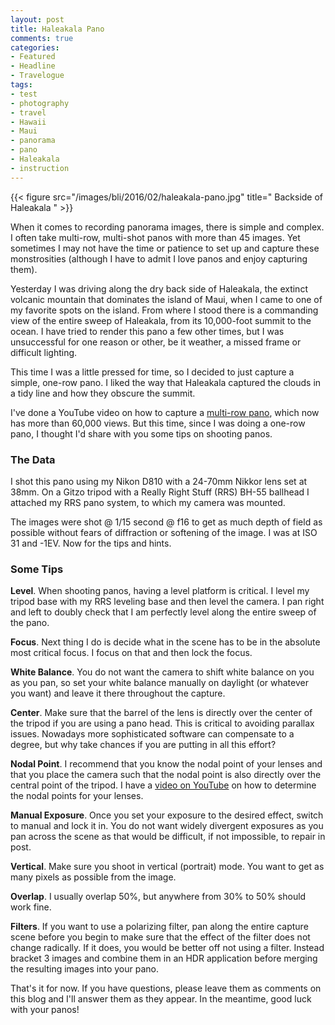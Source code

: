 ```yaml
---
layout: post
title: Haleakala Pano
comments: true
categories:
- Featured
- Headline
- Travelogue
tags:
- test
- photography
- travel
- Hawaii
- Maui
- panorama
- pano
- Haleakala
- instruction
---
```


{{< figure src="/images/bli/2016/02/haleakala-pano.jpg" title="  Backside of Haleakala  " >}}

When it comes to recording panorama images, there is simple and complex. I often take multi-row, multi-shot panos with more than 45 images. Yet sometimes I may not have the time or patience to set up and capture these monstrosities (although I have to admit I love panos and enjoy capturing them). 

<!--more-->

Yesterday I was driving along the dry back side of Haleakala, the extinct volcanic mountain that dominates the island of Maui, when I came to one of my favorite spots on the island. From where I stood there is a commanding view of the entire sweep of Haleakala, from its 10,000-foot summit to the ocean. I have tried to render this pano a few other times, but I was unsuccessful for one reason or other, be it weather, a missed frame or difficult lighting. 

This time I was a little pressed for time, so I decided to just capture a simple, one-row pano. I liked the way that Haleakala captured the clouds in a tidy line and how they obscure the summit. 

I've done a YouTube video on how to capture a [multi-row pano](https://www.youtube.com/watch?v=edgmob9gtQ4), which now has more than 60,000 views. But this time, since I was doing a one-row pano, I thought I'd share with you some tips on shooting panos. 

### The Data

I shot this pano using my Nikon D810 with a 24-70mm Nikkor lens set at 38mm. On a Gitzo tripod with a Really Right Stuff (RRS) BH-55 ballhead I attached my RRS pano system, to which my camera was mounted.

The images were shot @ 1/15 second @ f16 to get as much depth of field as possible without fears of diffraction or softening of the image. I was at ISO 31 and -1EV. Now for the tips and hints. 

### Some Tips

**Level**. When shooting panos, having a level platform is critical. I level my tripod base with my RRS leveling base and then level the camera. I pan right and left to doubly check that I am perfectly level along the entire sweep of the pano. 

**Focus**. Next thing I do is decide what in the scene has to be in the absolute most critical focus. I focus on that and then lock the focus. 

**White Balance**. You do not want the camera to shift white balance on you as you pan, so set your white balance manually on daylight (or whatever you want) and leave it there throughout the capture. 

**Center**. Make sure that the barrel of the lens is directly over the center of the tripod if you are using a pano head. This is critical to avoiding parallax issues. Nowadays more sophisticated software can compensate to a degree, but why take chances if you are putting in all this effort?

**Nodal Point**. I recommend that you know the nodal point of your lenses and that you place the camera such that the nodal point is also directly over the central point of the tripod. I have a [video on YouTube](https://youtu.be/IFQHoCjFTn8) on how to determine the nodal points for your lenses. 

**Manual Exposure**. Once you set your exposure to the desired effect, switch to manual and lock it in. You do not want widely divergent exposures as you pan across the scene as that would be difficult, if not impossible, to repair in post. 

**Vertical**. Make sure you shoot in vertical (portrait) mode. You want to get as many pixels as possible from the image.  

**Overlap**. I usually overlap 50%, but anywhere from 30% to 50% should work fine. 

**Filters**. If you want to use a polarizing filter, pan along the entire capture scene before you begin to make sure that the effect of the filter does not change radically. If it does, you would be better off not using a filter. Instead bracket 3 images  and combine them in an HDR application before merging the resulting images into your pano. 

That's it for now. If you have questions, please leave them as comments on this blog and I'll answer them as they appear. In the meantime, good luck with your panos!